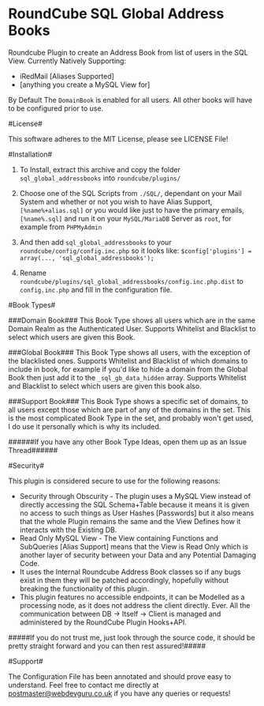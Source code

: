 # RoundCube SQL Global Address Books
Roundcube Plugin to create an Address Book from list of users in the SQL View.
Currently Natively Supporting:
+ iRedMail [Aliases Supported]
+ [anything you create a MySQL View for]

By Default The `DomainBook` is enabled for all users. All other books will have to be configured prior to use.

#License#

This software adheres to the MIT License, please see LICENSE File!

#Installation#

1.  To Install, extract this archive and copy the folder
    `sql_global_addressbooks` into `roundcube/plugins/`

2.  Choose one of the SQL Scripts from `./SQL/`, dependant on your Mail System
    and whether or not you wish to have Alias Support, `[%name%+alias.sql]`
    or you would like just to have the primary emails, `[%name%.sql]`
    and run it on your `MySQL/MariaDB` Server as `root`, for example from `PHPMyAdmin`

3.  And then add `sql_global_addressbooks` to your `roundcube/config/config.inc.php` so it looks like: `$config['plugins'] = array(..., 'sql_global_addressbooks');`

4.  Rename `roundcube/plugins/sql_global_addressbooks/config.inc.php.dist` to
    `config.inc.php` and fill in the configuration file.


#Book Types#

###Domain Book###
This Book Type shows all users which are in the same Domain Realm as the Authenticated User.
Supports Whitelist and Blacklist to select which users are given this Book.

###Global Book###
This Book Type shows all users, with the exception of the blacklisted ones.
Supports Whitelist and Blacklist of which domains to include in book, for example if you'd like to hide a domain from the Global Book then just add it to the `_sql_gb_data_hidden` array.
Supports Whitelist and Blacklist to select which users are given this book also.

###Support Book###
This Book Type shows a specific set of domains, to all users except those which are part of any of the domains in the set.
This is the most complicated Book Type in the set, and probably won't get used, I do use it personally which is why its included.

######If you have any other Book Type Ideas, open them up as an Issue Thread######

#Security#

This plugin is considered secure to use for the following reasons:
+ Security through Obscurity - The plugin uses a MySQL View instead of directly accessing the SQL Schema+Table because it means it is given no access to such things as User Hashes [Passwords] but it also means that the whole Plugin remains the same and the View Defines how it interacts with the Existing DB.
+ Read Only MySQL View - The View containing Functions and SubQueries [Alias Support] means that the View is Read Only which is another layer of security between your Data and any Potential Damaging Code.
+ It uses the Internal Roundcube Address Book classes so if any bugs exist in them they will be patched accordingly, hopefully without breaking the functionality of this plugin.
+ This plugin features no accessible endpoints, it can be Modelled as a processing node, as it does not address the client directly. Ever. All the communication between DB -> Itself -> Client is managed and administered by the RoundCube Plugin Hooks+API.

#####If you do not trust me, just look through the source code, it should be pretty straight forward and you can then rest assured!#####

#Support#

The Configuration File has been annotated and should prove easy to understand.
Feel free to contact me directly at postmaster@webdevguru.co.uk if you have any queries or requests!
